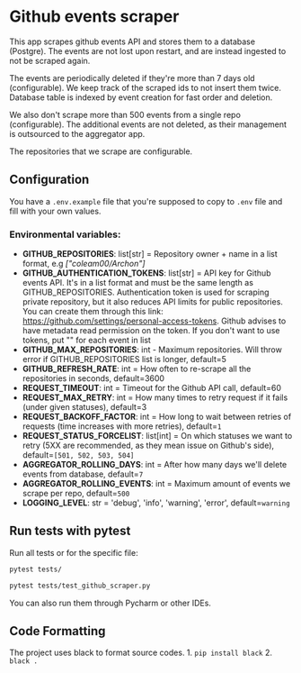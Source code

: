 # Github events scraper
This app scrapes github events API and stores them to a database (Postgre). The events are not lost upon restart,
and are instead ingested to not be scraped again.

The events are periodically deleted if they're more than 7 days old (configurable). We keep track of the scraped
ids to not insert them twice. Database table is indexed by event creation for fast order and deletion.

We also don't scrape more than 500 events from a single repo (configurable). The additional events are not deleted,
as their management is outsourced to the aggregator app.

The repositories that we scrape are configurable.

## Configuration
You have a `.env.example` file that you're supposed to copy to `.env` file and fill with your own values.

### Environmental variables:
* **GITHUB_REPOSITORIES**: list[str] = Repository owner + name in a list format, e.g *["coleam00/Archon"]*
* **GITHUB_AUTHENTICATION_TOKENS**: list[str] = API key for Github events API. It's in a list format and must be the same length as
GITHUB_REPOSITORIES. Authentication token is used for scraping private repository, but it also reduces API limits for public
repositories. You can create them through this link: https://github.com/settings/personal-access-tokens. Github advises to
have metadata read permission on the token. If you don't want to use tokens, put "" for each event in list
* **GITHUB_MAX_REPOSITORIES**: int - Maximum repositories. Will throw error if GITHUB_REPOSITORIES list is longer, default=5
* **GITHUB_REFRESH_RATE**: int = How often to re-scrape all the repositories in seconds, default=3600
* **REQUEST_TIMEOUT**: int = Timeout for the Github API call, default=60
* **REQUEST_MAX_RETRY**: int = How many times to retry request if it fails (under given statuses), default=3
* **REQUEST_BACKOFF_FACTOR**: int = How long to wait between retries of requests (time increases with more retries), default=`1`
* **REQUEST_STATUS_FORCELIST**: list[int] = On which statuses we want to retry (5XX are recommended, as they mean issue on Github's side), default=`[501, 502, 503, 504]`
* **AGGREGATOR_ROLLING_DAYS**: int = After how many days we'll delete events from database, default=`7`
* **AGGREGATOR_ROLLING_EVENTS**: int = Maximum amount of events we scrape per repo, default=`500`
* **LOGGING_LEVEL**: str = 'debug', 'info', 'warning', 'error', default=`warning`


## Run tests with pytest
Run all tests or for the specific file:
```bash
pytest tests/
```
```bash
pytest tests/test_github_scraper.py
```
You can also run them through Pycharm or other IDEs.

## Code Formatting

The project uses black to format source codes.
    1. `pip install black`
    2. `black .`
